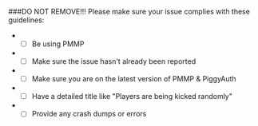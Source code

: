 ###DO NOT REMOVE!!!
Please make sure your issue complies with these guidelines:
- * [ ] Be using PMMP
- * [ ] Make sure the issue hasn't already been reported
- * [ ] Make sure you are on the latest version of PMMP & PiggyAuth
- * [ ] Have a detailed title like "Players are being kicked randomly"
- * [ ] Provide any crash dumps or errors

